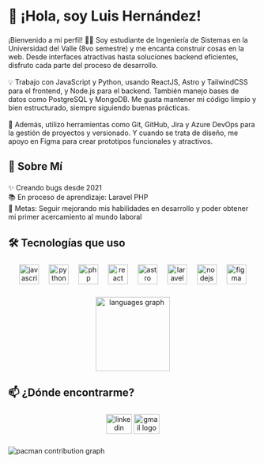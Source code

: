 <h1 align="left">👋 ¡Hola, soy Luis Hernández!</h1>

###

<p align="left">¡Bienvenido a mi perfil! 👨‍💻 Soy estudiante de Ingeniería de Sistemas en la Universidad del Valle (8vo semestre) y me encanta construir cosas en la web. Desde interfaces atractivas hasta soluciones backend eficientes, disfruto cada parte del proceso de desarrollo.<br><br>💡 Trabajo con JavaScript y Python, usando ReactJS, Astro y TailwindCSS para el frontend, y Node.js para el backend. También manejo bases de datos como PostgreSQL y MongoDB. Me gusta mantener mi código limpio y bien estructurado, siempre siguiendo buenas prácticas.<br><br>📌 Además, utilizo herramientas como Git, GitHub, Jira y Azure DevOps para la gestión de proyectos y versionado. Y cuando se trata de diseño, me apoyo en Figma para crear prototipos funcionales y atractivos.</p>

###

<h2 align="left">🌟 Sobre Mí</h2>

###

<p align="left">✨ Creando bugs desde 2021<br>📚 En proceso de aprendizaje: Laravel PHP<br>🎯 Metas: Seguir mejorando mis habilidades en desarrollo y poder obtener mi primer acercamiento al mundo laboral</p>

###

<h2 align="left">🛠️ Tecnologías que uso</h2>

###

<div align="center">
  <img src="https://cdn.jsdelivr.net/gh/devicons/devicon/icons/javascript/javascript-original.svg" height="40" alt="javascript logo"  />
  <img width="12" />
  <img src="https://cdn.jsdelivr.net/gh/devicons/devicon/icons/python/python-original.svg" height="40" alt="python logo"  />
  <img width="12" />
  <img src="https://cdn.jsdelivr.net/gh/devicons/devicon/icons/php/php-original.svg" height="40" alt="php logo"  />
  <img width="12" />
  <img src="https://cdn.jsdelivr.net/gh/devicons/devicon/icons/react/react-original.svg" height="40" alt="react logo"  />
  <img width="12" />
  <img src="https://cdn.simpleicons.org/astro/FF5D01" height="40" alt="astro logo"  />
  <img width="12" />
  <img src="https://cdn.jsdelivr.net/gh/devicons/devicon/icons/laravel/laravel-original.svg" height="40" alt="laravel logo"  />
  <img width="12" />
  <img src="https://cdn.jsdelivr.net/gh/devicons/devicon/icons/nodejs/nodejs-original.svg" height="40" alt="nodejs logo"  />
  <img width="12" />
  <img src="https://cdn.jsdelivr.net/gh/devicons/devicon/icons/figma/figma-original.svg" height="40" alt="figma logo"  />
</div>

###

<div align="center">
  <img src="https://github-readme-stats.vercel.app/api/top-langs?username=lfhernandez03&locale=en&hide_title=false&layout=compact&card_width=320&langs_count=5&theme=dracula&hide_border=false&order=2" height="150" alt="languages graph"  />
</div>

###

<h2 align="left">📫 ¿Dónde encontrarme?</h2>

###

<div align="center">
  <img src="https://raw.githubusercontent.com/maurodesouza/profile-readme-generator/master/src/assets/icons/social/linkedin/default.svg" width="52" height="40" alt="linkedin logo"  />
  <img src="https://raw.githubusercontent.com/maurodesouza/profile-readme-generator/master/src/assets/icons/social/gmail/default.svg" width="52" height="40" alt="gmail logo"  />
</div>

###

<p align="left"></p>

###

<picture>
  <source media="(prefers-color-scheme: dark)" srcset="https://raw.githubusercontent.com/lfhernandez03/lfhernandez03/output/pacman-contribution-graph-dark.svg">
  <source media="(prefers-color-scheme: light)" srcset="https://raw.githubusercontent.com/lfhernandez03/lfhernandez03/output/pacman-contribution-graph.svg">
  <img alt="pacman contribution graph" src="https://raw.githubusercontent.com/lfhernandez03/lfhernandez03/output/pacman-contribution-graph.svg">
</picture>

###

